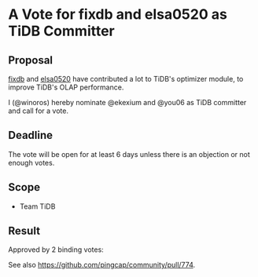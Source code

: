 # A Vote for fixdb and elsa0520 as TiDB Committer

## Proposal

[fixdb](https://github.com/fixdb) and [elsa0520](https://github.com/elsa0520) have contributed a lot to TiDB's optimizer module, to improve TiDB's OLAP performance.

I (@winoros) hereby nominate @ekexium and @you06 as TiDB committer and call for a vote.

## Deadline

The vote will be open for at least 6 days unless there is an objection or not enough votes.

## Scope

* Team TiDB

## Result

Approved by 2 binding votes:

See also https://github.com/pingcap/community/pull/774.
